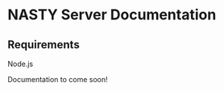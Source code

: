 NASTY Server Documentation
==========================

Requirements
-------------
Node.js

Documentation to come soon!

